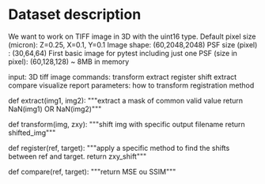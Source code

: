 # Dataset description

We want to work on TIFF image in 3D with the uint16 type.
Default pixel size (micron): Z=0.25, X=0.1, Y=0.1
Image shape: (60,2048,2048)
PSF size (pixel) : (30,64,64)
First basic image for pytest including just one PSF (size in pixel): (60,128,128) ~ 8MB in memory


input:
	3D tiff image
	commands:
		transform
		extract
		register
		shift
		extract
		compare
		visualize
		report
	parameters:
		how to transform
		registration method

def extract(img1, img2):
	"""extract a mask of common valid value
	return NaN(img1) OR NaN(img2)"""

def transform(img, zxy):
	"""shift img with specific output filename
	return shifted_img"""

def register(ref, target):
	"""apply a specific method to find the shifts between ref and target.
	return zxy_shift"""

def compare(ref, target):
	"""return MSE ou SSIM"""

